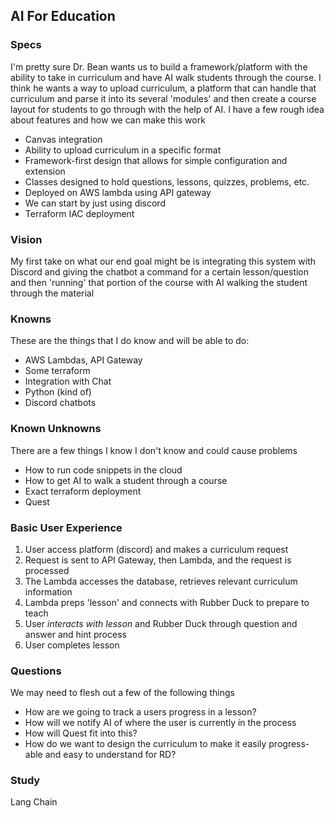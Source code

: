 
## AI For Education

### Specs
I'm pretty sure Dr. Bean wants us to build a framework/platform 
with the ability to take in curriculum and have AI walk students
through the course. I think he wants a way to upload curriculum,
a platform that can handle that curriculum and parse it into its
several 'modules' and then create a course layout for students to
go through with the help of AI. I have a few rough idea about 
features and how we can make this work

- Canvas integration
- Ability to upload curriculum in a specific format
- Framework-first design that allows for simple configuration and extension
- Classes designed to hold questions, lessons, quizzes, problems, etc.
- Deployed on AWS lambda using API gateway
- We can start by just using discord
- Terraform IAC deployment

### Vision
My first take on what our end goal might be is integrating this system with
Discord and giving the chatbot a command for a certain lesson/question
and then 'running' that portion of the course with AI walking the
student through the material

### Knowns
These are the things that I do know and will be able to do:

- AWS Lambdas, API Gateway
- Some terraform
- Integration with Chat
- Python (kind of)
- Discord chatbots


### Known Unknowns
There are a few things I know I don't know and could cause problems

- How to run code snippets in the cloud
- How to get AI to walk a student through a course
- Exact terraform deployment
- Quest

### Basic User Experience

1. User access platform (discord) and makes a curriculum request
2. Request is sent to API Gateway, then Lambda, and the request is processed
3. The Lambda accesses the database, retrieves relevant curriculum information
4. Lambda preps 'lesson' and connects with Rubber Duck to prepare to teach
5. User *interacts with lesson* and Rubber Duck through question and answer and hint process
6. User completes lesson

### Questions
We may need to flesh out a few of the following things

- How are we going to track a users progress in a lesson?
- How will we notify AI of where the user is currently in the process
- How will Quest fit into this?
- How do we want to design the curriculum to make it easily progress-able and easy to understand for RD?

### Study
Lang Chain